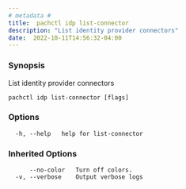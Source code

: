 ```yaml
---
# metadata # 
title:  pachctl idp list-connector
description: "List identity provider connectors"
date:  2022-10-11T14:56:32-04:00
---
```


### Synopsis

List identity provider connectors

```
pachctl idp list-connector [flags]
```

### Options

```
  -h, --help   help for list-connector
```

### Inherited Options

```
      --no-color   Turn off colors.
  -v, --verbose    Output verbose logs
```

